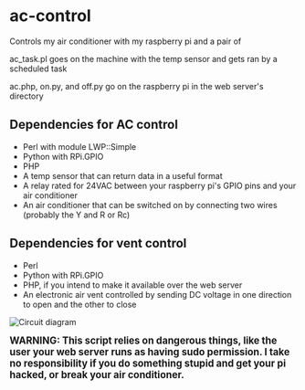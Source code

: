 # ac-control
Controls my air conditioner with my raspberry pi and a pair of 

ac_task.pl goes on the machine with the temp sensor and gets ran by a scheduled task

ac.php, on.py, and off.py go on the raspberry pi in the web server's directory

## Dependencies for AC control
* Perl with module LWP::Simple
* Python with RPi.GPIO
* PHP
* A temp sensor that can return data in a useful format
* A relay rated for 24VAC between your raspberry pi's GPIO pins and your air conditioner
* An air conditioner that can be switched on by connecting two wires (probably the Y and R or Rc)

## Dependencies for vent control
* Perl
* Python with RPi.GPIO
* PHP, if you intend to make it available over the web server
* An electronic air vent controlled by sending DC voltage in one direction to open and the other to close

![Circuit diagram](https://raw.githubusercontent.com/YandereSkylar/ac-control/master/circuit.png)

**<big>WARNING: This script relies on dangerous things, like the user your web server runs as having sudo permission.  I take no responsibility if you do something stupid and get your pi hacked, or break your air conditioner.</big>**
